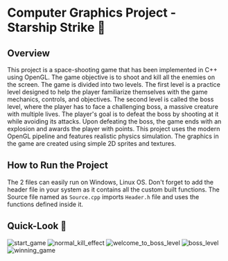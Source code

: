 # Computer Graphics Project - Starship Strike 🚀
## Overview
This project is a space-shooting game that has been implemented in C++ using OpenGL. 
The game objective is to shoot and kill all the enemies on the screen. 
The game is divided into two levels. 
The first level is a practice level designed to help the player familiarize themselves with the game mechanics, controls, and objectives. 
The second level is called the boss level, where the player has to face a challenging boss, a massive creature with multiple lives. 
The player's goal is to defeat the boss by shooting at it while avoiding its attacks. 
Upon defeating the boss, the game ends with an explosion and awards the player with points. 
This project uses the modern OpenGL pipeline and features realistic physics simulation. 
The graphics in the game are created using simple 2D sprites and textures.

## How to Run the Project
The 2 files can easily run on Windows, Linux OS. Don't forget to add the header file in your system as it contains all the custom built functions. The Source file named as ```Source.cpp``` imports ```Header.h``` file and uses the functions defined inside it.

## Quick-Look 👀

![start_game](https://user-images.githubusercontent.com/71541795/234726563-2dafe255-d803-4594-818d-04d763de8e81.jpeg)
![normal_kill_effect](https://user-images.githubusercontent.com/71541795/234726570-177709b6-d8d5-426a-8711-11a9e617ec07.jpeg)
![welcome_to_boss_level](https://user-images.githubusercontent.com/71541795/234726588-f89e9680-5595-444f-bf5f-a6f8926fca40.jpeg)
![boss_level](https://user-images.githubusercontent.com/71541795/234726626-781330a0-bc3e-4765-a1c6-3b49e0429ace.jpeg)
![winning_game](https://user-images.githubusercontent.com/71541795/234726635-735e50e7-8aa3-4dd1-9432-1ae3521d1f23.jpeg)
